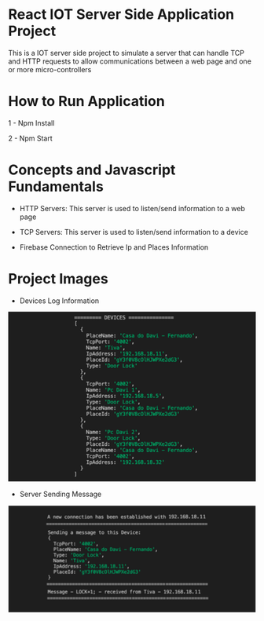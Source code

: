 # React IOT Server Side Application Project

This is a IOT server side project to simulate a server that can handle TCP and HTTP requests to allow communications between a web page and one or more micro-controllers

# How to Run Application

1 - Npm Install

2 - Npm Start

# Concepts and Javascript Fundamentals

- HTTP Servers: This server is used to listen/send information to a web page

- TCP Servers: This server is used to listen/send information to a device

- Firebase Connection to Retrieve Ip and Places Information

# Project Images

- Devices Log Information

![Devices List](src/assets/server-devices.png)

- Server Sending Message

![New Message](src/assets/server-sending-message.png)
